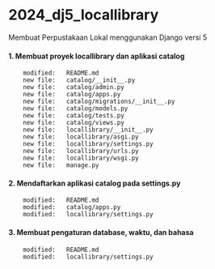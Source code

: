 # 2024_dj5_locallibrary
Membuat Perpustakaan Lokal menggunakan Django versi 5


#### 1. Membuat proyek locallibrary dan aplikasi catalog

        modified:   README.md
        new file:   catalog/__init__.py
        new file:   catalog/admin.py
        new file:   catalog/apps.py
        new file:   catalog/migrations/__init__.py
        new file:   catalog/models.py
        new file:   catalog/tests.py
        new file:   catalog/views.py
        new file:   locallibrary/__init__.py
        new file:   locallibrary/asgi.py
        new file:   locallibrary/settings.py
        new file:   locallibrary/urls.py
        new file:   locallibrary/wsgi.py
        new file:   manage.py


#### 2. Mendaftarkan aplikasi catalog pada settings.py

        modified:   README.md
        modified:   catalog/apps.py
        modified:   locallibrary/settings.py


#### 3. Membuat pengaturan database, waktu, dan bahasa

        modified:   README.md
        modified:   locallibrary/settings.py